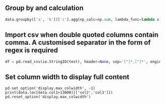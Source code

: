 ## Group by and calculation
```python
data.groupby(['a', 'b'])['c'].agg(np_calc=np.sum, lambda_func=lambda x: x+10, el_list=list)
```

## Import csv when double quoted columns contain comma. A customised separator in the form of regex is required
```python
df = pd.read_csv(io.StringIO(test), header=None, sep='["]*,["]*', engine='python',skipinitialspace=True, quoting=1)
```

## Set column width to display full content
```
pd.set_option('display.max_colwidth', -1)
print(data.loc[data.col1>13000][['col2','col3']])
pd.reset_option('display.max_colwidth')
```
